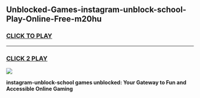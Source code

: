 
## Unblocked-Games-instagram-unblock-school-Play-Online-Free-m20hu
<h3>
<a href="https://premium76.site?title=instagram-unblock-school&ref=26A">CLICK TO PLAY</a></h3>
<hr>

<h3>
<a href="https://premium76.site?title=instagram-unblock-school&ref=26A">CLICK 2 PLAY</a>
  
</h3>

<a href="https://premium76.site?title=instagram-unblock-school&ref=26A"><img src="https://clearcache.store/games.png"></a>


**instagram-unblock-school games unblocked: Your Gateway to Fun and Accessible Online Gaming**
